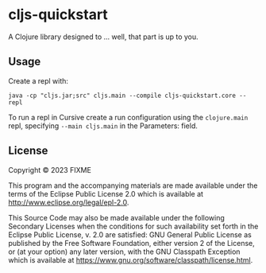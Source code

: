 # cljs-quickstart

A Clojure library designed to ... well, that part is up to you.

## Usage

Create a repl with:

`java -cp "cljs.jar;src" cljs.main --compile cljs-quickstart.core --repl`

To run a repl in Cursive create a run configuration using the `clojure.main` repl, specifying `--main cljs.main` in the Parameters: field.

## License

Copyright © 2023 FIXME

This program and the accompanying materials are made available under the
terms of the Eclipse Public License 2.0 which is available at
http://www.eclipse.org/legal/epl-2.0.

This Source Code may also be made available under the following Secondary
Licenses when the conditions for such availability set forth in the Eclipse
Public License, v. 2.0 are satisfied: GNU General Public License as published by
the Free Software Foundation, either version 2 of the License, or (at your
option) any later version, with the GNU Classpath Exception which is available
at https://www.gnu.org/software/classpath/license.html.
